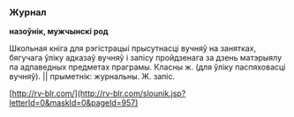 ### Журнал
**назоўнік, мужчынскі род**

Школьная кніга для рэгістрацыі прысутнасці вучняў на занятках, бягучага ўліку адказаў вучняў і запісу пройдзенага за дзень матэрыялу па адпаведных предметах праграмы. Класны ж. (для ўліку паспяховасці вучняў). || прыметнік: журнальны. Ж. запіс.

<a rel="author">[http://rv-blr.com/](http://rv-blr.com/slounik.jsp?letterId=0&maskId=0&pageId=957)</a>
